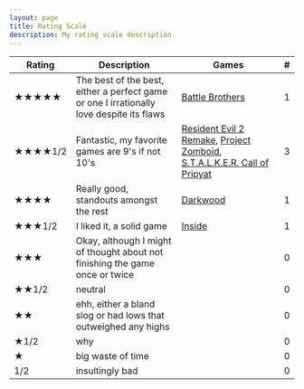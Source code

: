 ```yaml
---
layout: page
title: Rating Scale
description: My rating scale description
---
```


| Rating  | Description |  Games | # |
| --- | --- | --- | --- | 
| ★★★★★  | The best of the best, either a perfect game or one I irrationally love despite its flaws   | [Battle Brothers](https://sevastromo.github.io/2022/08/03/Battle-Brothers-Review-V2.html) |1|
| ★★★★1/2  | Fantastic, my favorite games are 9's if not 10's |  [Resident Evil 2 Remake](https://sevastromo.github.io/2022/03/21/Resident-Evil-2-Remake-Review.html), [Project Zomboid](https://sevastromo.github.io/2022/03/03/Project-Zomboid-Review.html), [S.T.A.L.K.E.R. Call of Pripyat](https://sevastromo.github.io/2022/03/24/Stalker-COP-Review.html) | 3 |
| ★★★★ | Really good, standouts amongst the rest |  [Darkwood](https://sevastromo.github.io/2022/04/04/Darkwood-Review.html) |1 |
| ★★★1/2 | I liked it, a solid game  | [Inside](https://sevastromo.github.io/2022/09/19/Inside-Review.html) | 1 |
| ★★★ | Okay, although I might of thought about not finishing the game once or twice |  |0 |
| ★★1/2 | neutral |  |0 |
| ★★ | ehh, either a bland slog or had lows that outweighed any highs |  |0 |
| ★1/2 | why |  |0 |
| ★ | big waste of time | |0 | 
| 1/2 |insultingly bad | |0 | 
